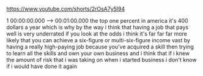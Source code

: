 https://www.youtube.com/shorts/2rOsA7y5l94

1 00:00:00.000 --\> 00:01:00.000 the top one percent in america it's 400
dollars a year which is why by the way i think that having a job that
pays well is very underrated if you look at the odds i think it's far
far far more likely that you can achieve a six-figure or
multi-six-figure income vast by having a really high-paying job because
you've acquired a skill then trying to learn all the skills and own your
own business and i think that if i knew the amount of risk that i was
taking on when i started business i don't know if i would have done it
again
